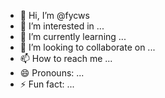 - 👋 Hi, I’m @fycws
- 👀 I’m interested in ...
- 🌱 I’m currently learning ...
- 💞️ I’m looking to collaborate on ...
- 📫 How to reach me ...
- 😄 Pronouns: ...
- ⚡ Fun fact: ...

<!---
fycws/fycws is a ✨ special ✨ repository because its `README.md` (this file) appears on your GitHub profile.
You can click the Preview link to take a look at your changes.
--->
